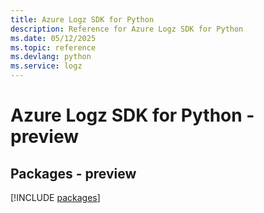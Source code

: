 ```yaml
---
title: Azure Logz SDK for Python
description: Reference for Azure Logz SDK for Python
ms.date: 05/12/2025
ms.topic: reference
ms.devlang: python
ms.service: logz
---
```

# Azure Logz SDK for Python - preview
## Packages - preview
[!INCLUDE [packages](logz-index.md)]